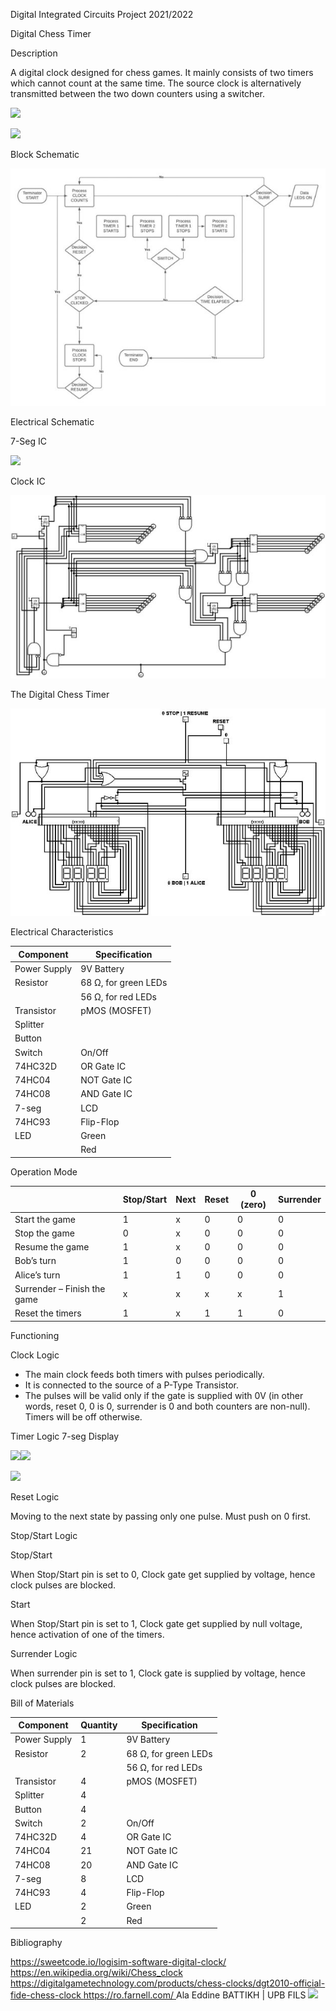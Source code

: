 ﻿Digital Integrated Circuits Project 2021/2022

Digital Chess Timer 

Description 

A digital clock designed for chess games. It mainly consists of two timers which cannot count at the same time. The source clock is alternatively transmitted between the two down counters using a switcher. 

![](Aspose.Words.976523d5-629c-46d0-9799-fda399ba6124.001.png)

![](Aspose.Words.976523d5-629c-46d0-9799-fda399ba6124.002.png)

Block Schematic 

![](Aspose.Words.976523d5-629c-46d0-9799-fda399ba6124.003.jpeg)

Electrical Schematic 

7-Seg IC 

![](Aspose.Words.976523d5-629c-46d0-9799-fda399ba6124.004.png)

Clock IC 

![](Aspose.Words.976523d5-629c-46d0-9799-fda399ba6124.005.jpeg)

The Digital Chess Timer 

![](Aspose.Words.976523d5-629c-46d0-9799-fda399ba6124.006.jpeg)

Electrical Characteristics 



|Component |Specification |
| - | - |
|Power Supply |9V Battery |
|Resistor |68 Ω, for green LEDs |
||56 Ω, for red LEDs |
|Transistor |pMOS (MOSFET) |
|Splitter ||
|Button ||
|Switch |On/Off |
|74HC32D |OR Gate IC |
|74HC04 |NOT Gate IC |
|74HC08 |AND Gate IC |
|7-seg  |LCD |
|74HC93 |Flip-Flop |
|LED |Green |
||Red |
Operation Mode 



||Stop/Start |Next |Reset |0 (zero) |Surrender |
| :- | - | - | - | - | - |
|Start the game |1 |x |0 |0 |0 |
|Stop the game |0 |x |0 |0 |0 |
|Resume the game |1 |x |0 |0 |0 |
|Bob’s turn |1 |0 |0 |0 |0 |
|Alice’s turn |1 |1 |0 |0 |0 |
|Surrender – Finish the game |x |x |x |x |1 |
|Reset the timers |1 |x |1 |1 |0 |
Functioning 

Clock Logic 

- The main clock feeds both timers with pulses periodically. 
- It is connected to the source of a P-Type Transistor. 
- The pulses will be valid only if the gate is supplied with 0V (in other words, reset 0, 0 is 0, surrender is 0 and both counters are non-null). Timers will be off otherwise. 

Timer Logic 7-seg Display 

![](Aspose.Words.976523d5-629c-46d0-9799-fda399ba6124.007.png)![](Aspose.Words.976523d5-629c-46d0-9799-fda399ba6124.008.png)

![](Aspose.Words.976523d5-629c-46d0-9799-fda399ba6124.009.png)

Reset Logic 

Moving to the next state by passing only one pulse. Must push on 0 first. 

Stop/Start Logic 

Stop/Start 

When Stop/Start pin is set to 0, Clock gate get supplied by voltage, hence clock pulses are blocked.  

Start 

When Stop/Start pin is set to 1, Clock gate get supplied by null voltage, hence activation of one of the timers.  

Surrender Logic 

When surrender pin is set to 1, Clock gate is supplied by voltage, hence clock pulses are blocked.  

Bill of Materials 



|Component |Quantity |Specification |
| - | - | - |
|Power Supply |1 |9V Battery |
|Resistor |2 |68 Ω, for green LEDs |
|||56 Ω, for red LEDs |
|Transistor |4 |pMOS (MOSFET) |
|Splitter |4 ||
|Button |4 ||
|Switch |2 |On/Off |
|74HC32D |4 |OR Gate IC |
|74HC04 |21 |NOT Gate IC |
|74HC08 |20 |AND Gate IC |
|7-seg  |8 |LCD |
|74HC93 |4 |Flip-Flop |
|LED |2 |Green |
||2 |Red |
Bibliography 

[https://sweetcode.io/logisim-software-digital-clock/ ](https://sweetcode.io/logisim-software-digital-clock/)[https://en.wikipedia.org/wiki/Chess_clock ](https://en.wikipedia.org/wiki/Chess_clock)[https://digitalgametechnology.com/products/chess-clocks/dgt2010-official-fide-chess-clock ](https://digitalgametechnology.com/products/chess-clocks/dgt2010-official-fide-chess-clock)[https://ro.farnell.com/ ](https://ro.farnell.com/)
Ala Eddine BATTIKH | UPB FILS ![](Aspose.Words.976523d5-629c-46d0-9799-fda399ba6124.010.png)
